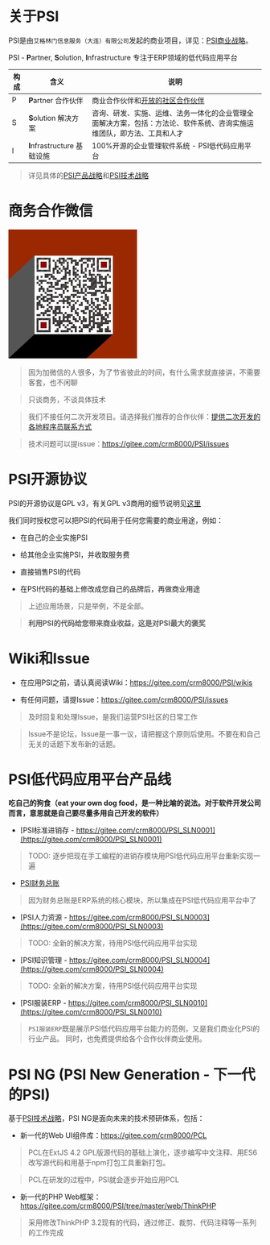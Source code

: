 # 关于PSI

PSI是由`艾格林门信息服务（大连）有限公司`发起的商业项目，详见：[PSI商业战略](https://gitee.com/crm8000/PSI/wikis/PSI%E5%95%86%E4%B8%9A%E6%88%98%E7%95%A5)。

PSI - **P**artner, **S**olution, **I**nfrastructure 专注于ERP领域的低代码应用平台

|  构成       | 含义  | 说明  |
|  ----          | ----      | ----  |
|P|**P**artner 合作伙伴|商业合作伙伴和[开放的社区合作伙伴](https://gitee.com/crm8000/PSI/wikis/%E6%8F%90%E4%BE%9B%E4%BA%8C%E6%AC%A1%E5%BC%80%E5%8F%91%E7%9A%84%E5%90%84%E5%9C%B0%E7%A8%8B%E5%BA%8F%E5%91%98%E8%81%94%E7%B3%BB%E6%96%B9%E5%BC%8F)|
|S|**S**olution 解决方案|咨询、研发、实施、运维、法务一体化的企业管理全面解决方案，包括：方法论、软件系统、咨询实施运维团队，即方法、工具和人才|
|I|**I**nfrastructure 基础设施|100%开源的企业管理软件系统 - PSI低代码应用平台|

> 详见具体的[PSI产品战略](https://gitee.com/crm8000/PSI/wikis/PSI%E4%BA%A7%E5%93%81%E6%88%98%E7%95%A5)和[PSI技术战略](https://gitee.com/crm8000/PSI/wikis/PSI%E6%8A%80%E6%9C%AF%E6%88%98%E7%95%A5)

# 商务合作微信

![商务合作微信](wx.jpg)

> 因为加微信的人很多，为了节省彼此的时间，有什么需求就直接讲，不需要客套，也不闲聊

> 只谈商务，不谈具体技术

> 我们不接任何二次开发项目。请选择我们推荐的合作伙伴：[提供二次开发的各地程序员联系方式](https://gitee.com/crm8000/PSI/wikis/%E6%8F%90%E4%BE%9B%E4%BA%8C%E6%AC%A1%E5%BC%80%E5%8F%91%E7%9A%84%E5%90%84%E5%9C%B0%E7%A8%8B%E5%BA%8F%E5%91%98%E8%81%94%E7%B3%BB%E6%96%B9%E5%BC%8F?sort_id=4467248)

> 技术问题可以提issue：https://gitee.com/crm8000/PSI/issues

# PSI开源协议

PSI的开源协议是GPL v3，有关GPL v3商用的细节说明见[这里](https://gitee.com/crm8000/PSI/wikis/%E5%85%B3%E4%BA%8EGPL%20v3)

我们同时授权您可以把PSI的代码用于任何您需要的商业用途，例如：

- 在自己的企业实施PSI

- 给其他企业实施PSI，并收取服务费

- 直接销售PSI的代码

- 在PSI代码的基础上修改成您自己的品牌后，再做商业用途

> 上述应用场景，只是举例，不是全部。

> **利用PSI的代码给您带来商业收益，这是对PSI最大的褒奖**

# Wiki和Issue

- 在应用PSI之前，请认真阅读Wiki：https://gitee.com/crm8000/PSI/wikis

- 有任何问题，请提Issue：https://gitee.com/crm8000/PSI/issues

> 及时回复和处理Issue，是我们运营PSI社区的日常工作

> Issue不是论坛，Issue是一事一议，请把握这个原则后使用。不要在和自己无关的话题下发布新的话题。

# PSI低代码应用平台产品线

**吃自己的狗食（eat your own dog food，是一种比喻的说法。对于软件开发公司而言，意思就是自己要尽量多用自己开发的软件）**


- [PSI标准进销存 - https://gitee.com/crm8000/PSI_SLN0001](https://gitee.com/crm8000/PSI_SLN0001)

> TODO: 逐步把现在手工编程的进销存模块用PSI低代码应用平台重新实现一遍

- [PSI财务总账](https://gitee.com/crm8000/PSI/tree/master/web/Application/SLN0002)

> 因为财务总账是ERP系统的核心模块，所以集成在PSI低代码应用平台中了

- [PSI人力资源 - https://gitee.com/crm8000/PSI_SLN0003](https://gitee.com/crm8000/PSI_SLN0003)

> TODO: 全新的解决方案，待用PSI低代码应用平台实现

- [PSI知识管理 - https://gitee.com/crm8000/PSI_SLN0004](https://gitee.com/crm8000/PSI_SLN0004)

> TODO: 全新的解决方案，待用PSI低代码应用平台实现

- [PSI服装ERP - https://gitee.com/crm8000/PSI_SLN0010](https://gitee.com/crm8000/PSI_SLN0010)

> `PSI服装ERP`既是展示PSI低代码应用平台能力的范例，又是我们商业化PSI的行业产品。
> 同时，也免费提供给各个合作伙伴商业使用。


# PSI NG (PSI New Generation - 下一代的PSI)

基于[PSI技术战略](https://gitee.com/crm8000/PSI/wikis/PSI%E6%8A%80%E6%9C%AF%E6%88%98%E7%95%A5)，PSI NG是面向未来的技术预研体系，包括：

- 新一代的Web UI组件库：https://gitee.com/crm8000/PCL

> PCL在ExtJS 4.2 GPL版源代码的基础上演化，逐步编写中文注释、用ES6改写源代码和用基于npm打包工具重新打包。

> PCL在研发的过程中，PSI就会逐步开始应用PCL

- 新一代的PHP Web框架：https://gitee.com/crm8000/PSI/tree/master/web/ThinkPHP

> 采用修改ThinkPHP 3.2现有的代码，通过修正、裁剪、代码注释等一系列的工作完成
